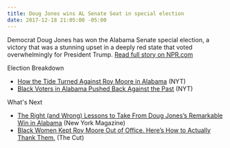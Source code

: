 ```yaml
---
title: Doug Jones wins AL Senate Seat in special election
date: 2017-12-18 21:05:00 -05:00
---
```


Democrat Doug Jones has won the Alabama Senate special election, a victory that was a stunning upset in a deeply red state that voted overwhelmingly for President Trump. [Read full story on NPR.com](http://n.pr/2BYMd42)

Election Breakdown
* [How the Tide Turned Against Roy Moore in Alabama](http://nyti.ms/2kJGRmt) (NYT)
* [Black Voters in Alabama Pushed Back Against the Past](http://nyti.ms/2AUGRrn) (NYT)

What's Next
* [The Right (and Wrong) Lessons to Take From Doug Jones’s Remarkable Win in Alabama](http://nym.ag/2kg2gUC) (New York Magazine)
* [Black Women Kept Roy Moore Out of Office. Here’s How to Actually Thank Them.](http://bit.ly/2jTiV0l) (The Cut)